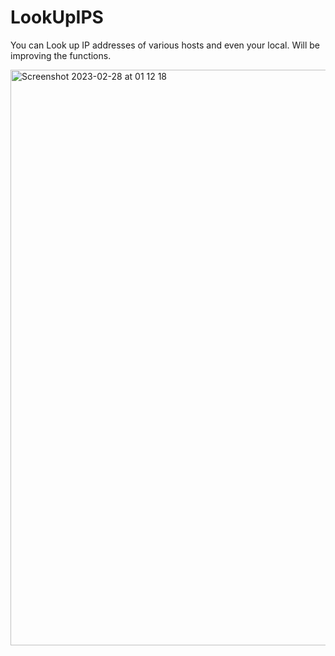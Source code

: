 # LookUpIPS

You can Look up IP addresses of various hosts and even your local.  Will be improving the functions.

<img width="921" alt="Screenshot 2023-02-28 at 01 12 18" src="https://user-images.githubusercontent.com/57866950/221726650-dc8994f3-8021-4774-8bcd-b5011c04d91e.png">





